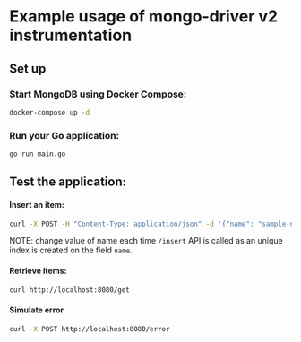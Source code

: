 # Example usage of mongo-driver v2 instrumentation

## Set up

### Start MongoDB using Docker Compose:

```sh
docker-compose up -d
```

### Run your Go application:

```sh
go run main.go
```


## Test the application:

#### Insert an item:

```sh
curl -X POST -H "Content-Type: application/json" -d '{"name": "sample-name"}' http://localhost:8080/insert
```

NOTE: change value of name each time `/insert` API is called as an unique index is created on the field `name`.

#### Retrieve items:

```sh
curl http://localhost:8080/get
```

#### Simulate error

```sh
curl -X POST http://localhost:8080/error
```